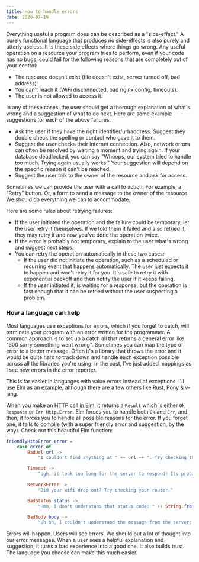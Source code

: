 ```yaml
---
title: How to handle errors
date: 2020-07-19
---
```


Everything useful a program does can be described as a "side-effect." A purely functional language that produces no
side-effects is also purely and utterly useless. It is these side effects where things go wrong. Any useful operation
on a resource your program tries to perform, even if your code has no bugs, could fail for the following reasons that
are completely out of your control:

- The resource doesn't exist (file doesn't exist, server turned off, bad address).
- You can't reach it (WiFi disconnected, bad nginx config, timeouts).
- The user is not allowed to access it.

In any of these cases, the user should get a thorough explanation of what's wrong and a suggestion of what to do next.
Here are some example suggestions for each of the above failures.

- Ask the user if they have the right identifier/url/address. Suggest they double check the spelling or contact who gave it to them.
- Suggest the user checks their internet connection. Also, network errors can often be resolved by waiting a moment and trying again. If your database deadlocked, you can say "Whoops, our system tried to handle too much. Trying again usually works." Your suggestion will depend on the specific reason it can't be reached.
- Suggest the user talk to the owner of the resource and ask for access.

Sometimes we can provide the user with a call to action. For example, a "Retry" button. Or, a form to send a message to
the owner of the resource. We should do everything we can to accommodate.

Here are some rules about retrying failures:

- If the user initiated the operation and the failure could be temporary, let the user retry it themselves. If we told them it failed and also retried it, they may retry it and now you’ve done the operation twice.
- If the error is probably not temporary, explain to the user what's wrong and suggest next steps.
- You can retry the operation automatically in these two cases:
    - If the user did not initiate the operation, such as a scheduled or recurring event that happens automatically. The user just expects it to happen and won't retry it for you. It's safe to retry it with exponential backoff and then notify the user if it keeps failing.
    - If the user initiated it, is waiting for a response, but the operation is fast enough that it can be retried without the user suspecting a problem.

### How a language can help

Most languages use exceptions for errors, which if you forget to catch, will terminate your program with an error written
for the programmer. A common approach is to set up a catch all that returns a general error like "500 sorry something
went wrong". Sometimes you can map the type of error to a better message. Often it's a library that throws the error
and it would be quite hard to track down and handle each exception possible across all the libraries you're using. In
the past, I’ve just added mappings as I see new errors in the error reporter.

This is far easier in languages with value errors instead of exceptions. I'll use Elm as an example, although there are
a few others like Rust, Pony & v-lang.

When you make an HTTP call in Elm, it returns a `Result` which is either `Ok Response` or `Err Http.Error`. Elm forces
you to handle both `Ok` and `Err`, and then, it forces you to handle all possible reasons for the error. If you forget
one, it fails to compile (with a super friendly error and suggestion, by the way). Check out this beautiful Elm function:

```elm
friendlyHttpError error =
    case error of
        BadUrl url ->
            "I couldn't find anything at " ++ url ++ ". Try checking the spelling or contact who you recieved it from."

        Timeout ->
            "Ugh. it took too long for the server to respond! Its probably super busy. Try again in a minute."

        NetworkError ->
            "Did your wifi drop out? Try checking your router."

        BadStatus status ->
            "Hmm, I don't understand that status code: " ++ String.fromInt status ++ ". Please send this message to us and we can help."

        BadBody body ->
            "Uh oh, I couldn't understand the message from the server: " ++ body ++ ". Please send this message to us and we can help."
```

Errors will happen. Users will see errors. We should put a lot of thought into our error messages. When a user sees a
helpful explanation and suggestion, it turns a bad experience into a good one. It also builds trust. The language you
choose can make this much easier.

